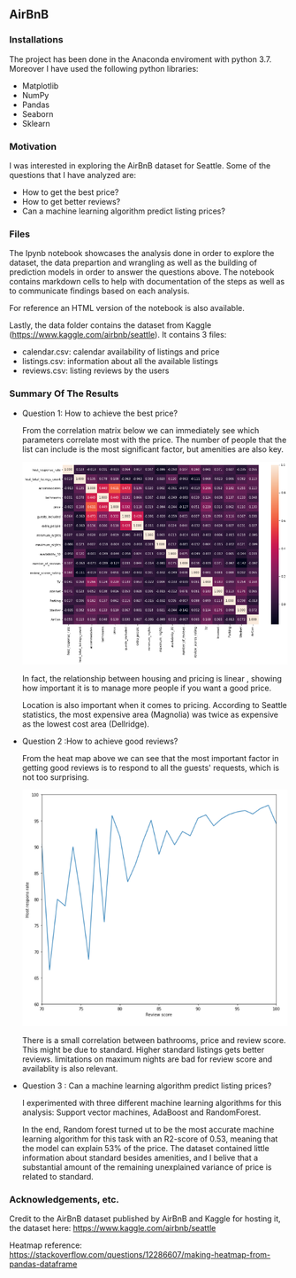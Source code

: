 ## AirBnB

### Installations

The project has been done in the Anaconda enviroment with python 3.7. Moreover I have used the following python libraries:

- Matplotlib
- NumPy
- Pandas
- Seaborn
- Sklearn

### Motivation

I was interested in exploring the AirBnB dataset for Seattle. Some of the questions that I have analyzed are:

- How to get the best price?
- How to get better reviews?
- Can a machine learning algorithm predict listing prices?

### Files

The Ipynb notebook showcases the analysis done in order to explore the dataset, the data prepartion and wrangling as well as the building of prediction models in order to answer the questions above. The notebook contains markdown cells to help with documentation of the steps as well as to communicate findings based on each analysis.

For reference an HTML version of the notebook is also available.

Lastly, the data folder contains the dataset from Kaggle (https://www.kaggle.com/airbnb/seattle). It contains 3 files:

- calendar.csv: calendar availability of listings and price
- listings.csv: information about all the available listings
- reviews.csv: listing reviews by the users

### Summary Of The Results

- Question 1: How to achieve the best price?

    From the correlation matrix below we can immediately see which parameters correlate most with the price. The number of people that the list can include is the most significant factor, but amenities are also key.

    ![Correlation](./images/correlation.png)

    In fact, the relationship between housing and pricing is linear , showing how important it is to manage more people if you want a good price.

    Location is also important when it comes to pricing. According to Seattle statistics, the most expensive area (Magnolia) was twice as expensive as the lowest cost area (Dellridge).

- Question 2 :How to achieve good reviews?

    From the heat map above we can see that the most important factor in getting good reviews is to respond to all the guests' requests, which is not too surprising.

    ![Review Score](./images/review-score.PNG)

    There is a small correlation between bathrooms, price and review score. This might be due to standard. Higher standard listings gets better reviews. limitations on maximum nights are bad for review score and availablity is also relevant.

- Question 3 : Can a machine learning algorithm predict listing prices?

    I experimented with three different machine learning algorithms for this analysis: Support vector machines, AdaBoost and RandomForest.

    In the end, Random forest turned ut to be the most accurate machine learning algorithm for this task with an R2-score of 0.53, meaning that the model can explain 53% of the price. The dataset contained little information about standard besides amenities, and I belive that a substantial amount of the remaining unexplained variance of price is related to standard.

### Acknowledgements, etc.

Credit to the AirBnB dataset published by AirBnB and Kaggle for hosting it, the dataset here: https://www.kaggle.com/airbnb/seattle

Heatmap reference: https://stackoverflow.com/questions/12286607/making-heatmap-from-pandas-dataframe